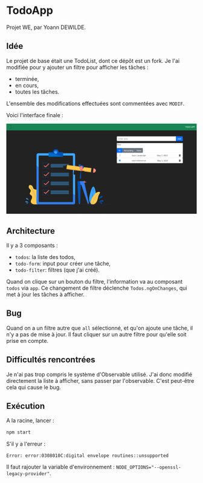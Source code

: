 # TodoApp

Projet WE, par Yoann DEWILDE.

## Idée

Le projet de base était une TodoList, dont ce dépôt est un fork. Je l'ai modifiée pour y ajouter un filtre pour afficher les tâches :
* terminée,
* en cours,
* toutes les tâches.

L'ensemble des modifications effectuées sont commentées avec `MODIF`.

Voici l'interface finale :

![](app_filter_screenshot.png)

## Architecture

Il y a 3 composants : 
* `todos`: la liste des todos,
* `todo-form`: input pour créer une tâche,
* `todo-filter`: filtres (que j'ai créé).

Quand on clique sur un bouton du filtre, l'information va au composant `todos` via `app`. Ce changement de filtre déclenche `Todos.ngOnChanges`, qui met à jour les tâches à afficher.

## Bug

Quand on a un filtre autre que `all` sélectionné, et qu'on ajoute une tâche, il n'y a pas de mise à jour. Il faut cliquer sur un autre filtre pour qu'elle soit prise en compte.

## Difficultés rencontrées

Je n'ai pas trop compris le système d'Observable utilisé. J'ai donc modifié directement la liste à afficher, sans passer par l'observable. C'est peut-être cela qui cause le bug.

## Exécution

A la racine, lancer : 
```sh
npm start
```

S'il y a l'erreur :
```
Error: error:0308010C:digital envelope routines::unsupported
```

Il faut rajouter la variable d'environnement : `NODE_OPTIONS="--openssl-legacy-provider"`.